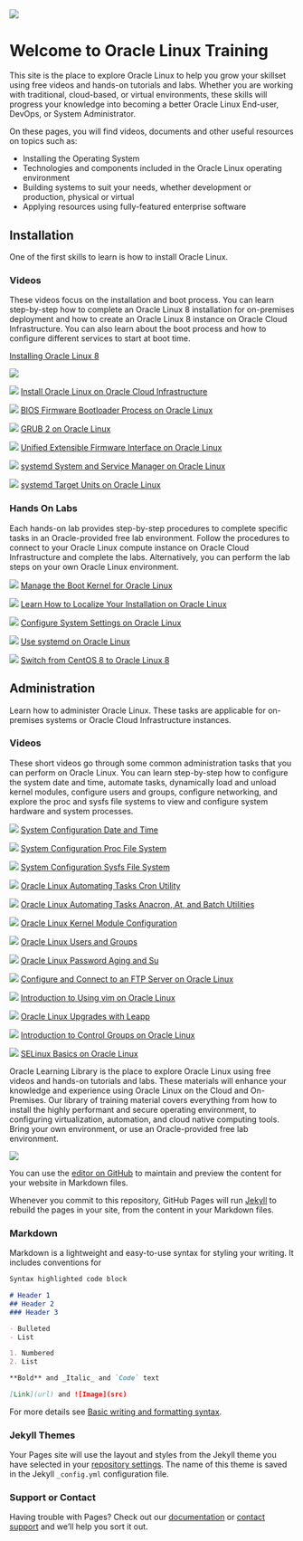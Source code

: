 
![](common/images/OL-1200x200-banner.png)
---
# Welcome to Oracle Linux Training
This site is the place to explore Oracle Linux to help you grow your skillset using free videos and hands-on tutorials and labs. Whether you are working with traditional, cloud-based, or virtual environments, these skills will progress your knowledge into becoming a better Oracle Linux End-user, DevOps, or System Administrator.

On these pages, you will find videos, documents and other useful resources on topics such as:

- Installing the Operating System
- Technologies and components included in the Oracle Linux operating environment
- Building systems to suit your needs, whether development or production, physical or virtual
- Applying resources using fully-featured enterprise software

## Installation
One of the first skills to learn is how to install Oracle Linux.

### Videos
These videos focus on the installation and boot process. You can learn step-by-step how to complete an Oracle Linux 8 installation for on-premises deployment and how to create an Oracle Linux 8 instance on Oracle Cloud Infrastructure. You can also learn about the boot process and how to configure different services to start at boot time.

[Installing Oracle Linux 8](https://youtu.be/l6fapYCHaQ0)

![](common/images/installol8.jpg)

![](common/images/installoci.jpg)
[Install Oracle Linux on Oracle Cloud Infrastructure](https://youtu.be/ETpaOwAcB7M)

![](common/images/bios.jpg)
[BIOS Firmware Bootloader Process on Oracle Linux](https://youtu.be/NP9BHTjih7g)

![](common/images/grub2.jpg)
[GRUB 2 on Oracle Linux](https://youtu.be/0dv87RFGcKI)

![](common/images/uefi.jpg)
[Unified Extensible Firmware Interface on Oracle Linux](https://youtu.be/OVeso8h5HZA)

![](common/images/systemd.jpg)
[systemd System and Service Manager on Oracle Linux](https://youtu.be/9uDvnZKhU8A)

![](common/images/systemdtargets.jpg)
[systemd Target Units on Oracle Linux](https://youtu.be/Tkxs-wfZrnw)

### Hands On Labs
Each hands-on lab provides step-by-step procedures to complete specific tasks in an Oracle-provided free lab environment. Follow the procedures to connect to your Oracle Linux compute instance on Oracle Cloud Infrastructure and complete the labs. Alternatively, you can perform the lab steps on your own Oracle Linux environment.

![](common/images/boot_kernel.png)
[Manage the Boot Kernel for Oracle Linux](https://luna.oracle.com/lab/67f106f2-8c50-442c-b24f-108b806be84f)

![](common/images/localize.png)
[Learn How to Localize Your Installation on Oracle Linux](https://luna.oracle.com/lab/d657ae3c-ac29-4b0a-943e-e533f2e8093b)

![](common/images/sysctl.png)
[Configure System Settings on Oracle Linux](https://luna.oracle.com/lab/aa8f2377-7967-4e45-bf32-bdc8054d5c76)

![](common/images/systemd_lab.png)
[Use systemd on Oracle Linux](https://luna.oracle.com/lab/8a060473-bff3-4c04-9799-eb944951007c)

![](common/images/centos.png)
[Switch from CentOS 8 to Oracle Linux 8](https://luna.oracle.com/lab/ee1c4ab9-010f-4b3c-bd1e-cdcca57800a2)

## Administration
Learn how to administer Oracle Linux. These tasks are applicable for on-premises systems or Oracle Cloud Infrastructure instances.

### Videos
These short videos go through some common administration tasks that you can perform on Oracle Linux. You can learn step-by-step how to configure the system date and time, automate tasks, dynamically load and unload kernel modules, configure users and groups, configure networking, and explore the proc and sysfs file systems to view and configure system hardware and system processes.

![](common/images/date_time.jpg)
[System Configuration Date and Time](https://youtu.be/q8VlYiF5sx8)

![](common/images/proc.jpg)
[System Configuration Proc File System](https://youtu.be/1F51ZHAVfAk)

![](common/images/sysfs.jpg)
[System Configuration Sysfs File System](https://youtu.be/j9x2cuOE5_Y)

![](common/images/cron.jpg)
[Oracle Linux Automating Tasks Cron Utility](https://youtu.be/BpPGoRYTv9I)

![](common/images/anacron.jpg)
[Oracle Linux Automating Tasks Anacron, At, and Batch Utilities](https://youtu.be/EIV3lpTeqXo)

![](common/images/kernelmod.jpg)
[Oracle Linux Kernel Module Configuration](https://youtu.be/AeW42ZyzHrQ)

![](common/images/users.jpg)
[Oracle Linux Users and Groups](https://youtu.be/fag6aHNUkdQ)

![](common/images/passwrd.jpg)
[Oracle Linux Password Aging and Su](https://youtu.be/WrcnDpj3axQ)

![](common/images/ftp.jpg)
[Configure and Connect to an FTP Server on Oracle Linux](https://youtu.be/xpBBUPLEkZg)

![](common/images/vim.jpg)
[Introduction to Using vim on Oracle Linux](https://youtu.be/5xKldV3knzU)

![](common/images/leapp.jpg)
[Oracle Linux Upgrades with Leapp](https://youtu.be/pk6tgzGpAU4)

![](common/images/cgroups.png)
[Introduction to Control Groups on Oracle Linux](https://youtu.be/AiYK0VBW7e4)

![](common/images/selinux.jpg)
[SELinux Basics on Oracle Linux](https://youtu.be/meKjLOxEu_o)


Oracle Learning Library is the place to explore Oracle Linux using free videos and hands-on tutorials and labs. These materials will enhance your knowledge and experience using Oracle Linux on the Cloud and On-Premises. Our library of training material covers everything from how to install the highly performant and secure operating environment, to configuring virtualization, automation, and cloud native computing tools. Bring your own environment, or use an Oracle-provided free lab environment.

![](common/images/Presentation2.png)



You can use the [editor on GitHub](https://github.com/craigmcb/craigmcb.github.io/edit/main/README.md) to maintain and preview the content for your website in Markdown files.

Whenever you commit to this repository, GitHub Pages will run [Jekyll](https://jekyllrb.com/) to rebuild the pages in your site, from the content in your Markdown files.

### Markdown

Markdown is a lightweight and easy-to-use syntax for styling your writing. It includes conventions for

```markdown
Syntax highlighted code block

# Header 1
## Header 2
### Header 3

- Bulleted
- List

1. Numbered
2. List

**Bold** and _Italic_ and `Code` text

[Link](url) and ![Image](src)
```

For more details see [Basic writing and formatting syntax](https://docs.github.com/en/github/writing-on-github/getting-started-with-writing-and-formatting-on-github/basic-writing-and-formatting-syntax).

### Jekyll Themes

Your Pages site will use the layout and styles from the Jekyll theme you have selected in your [repository settings](https://github.com/craigmcb/craigmcb.github.io/settings/pages). The name of this theme is saved in the Jekyll `_config.yml` configuration file.

### Support or Contact

Having trouble with Pages? Check out our [documentation](https://docs.github.com/categories/github-pages-basics/) or [contact support](https://support.github.com/contact) and we’ll help you sort it out.
